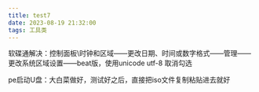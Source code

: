 ```yaml
---
title: test7
date: 2023-08-19 21:32:00
tags: 工具类
---
```


软碟通解决：控制面板\时钟和区域——更改日期、时间或数字格式——管理——更改系统区域设置——beat版，使用unicode utf-8  取消勾选

pe启动U盘：大白菜做好，测试好之后，直接把iso文件复制粘贴进去就好